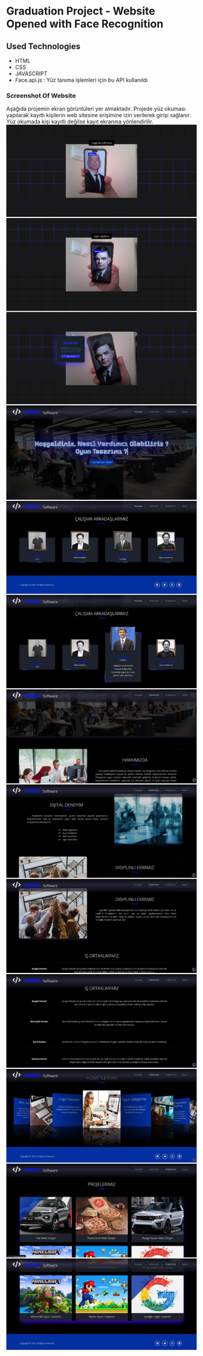 # Graduation Project - Website Opened with Face Recognition
## Used Technologies 
* HTML 
* CSS 
* JAVASCRIPT
* Face.api.js  :  Yüz tanıma işlemleri için bu API kullanıldı
### Screenshot Of Website 
Aşağıda projemin ekran görüntüleri yer almaktadır. Projede yüz okuması yapılarak kayıtlı kişilerin web sitesine erişimine izin verilerek girişi sağlanır. Yüz okumada kişi kayıtlı değilse kayıt ekranına yönlendirilir. 
![Ekran resmi1](https://github.com/CavdarEsra/graduation-project/blob/main/ProjeninEkranG%C3%B6r%C3%BCnt%C3%BCleri/login.jpg)
![Ekran resmi2](https://github.com/CavdarEsra/graduation-project/blob/main/ProjeninEkranG%C3%B6r%C3%BCnt%C3%BCleri/login2.jpg)
![Ekran resmi3](https://github.com/CavdarEsra/graduation-project/blob/main/ProjeninEkranG%C3%B6r%C3%BCnt%C3%BCleri/login3.jpg)
![Ekran resmi4](https://github.com/CavdarEsra/graduation-project/blob/main/ProjeninEkranG%C3%B6r%C3%BCnt%C3%BCleri/index1.jpg)
![Ekran resmi5](https://github.com/CavdarEsra/graduation-project/blob/main/ProjeninEkranG%C3%B6r%C3%BCnt%C3%BCleri/index3.jpg)
![Ekran resmi6](https://github.com/CavdarEsra/graduation-project/blob/main/ProjeninEkranG%C3%B6r%C3%BCnt%C3%BCleri/index2.jpg)
![Ekran resmi7](https://github.com/CavdarEsra/graduation-project/blob/main/ProjeninEkranG%C3%B6r%C3%BCnt%C3%BCleri/about1.jpg)
![Ekran resmi8](https://github.com/CavdarEsra/graduation-project/blob/main/ProjeninEkranG%C3%B6r%C3%BCnt%C3%BCleri/about3.jpg)
![Ekran resmi9](https://github.com/CavdarEsra/graduation-project/blob/main/ProjeninEkranG%C3%B6r%C3%BCnt%C3%BCleri/about4.jpg)
![Ekran resmi10](https://github.com/CavdarEsra/graduation-project/blob/main/ProjeninEkranG%C3%B6r%C3%BCnt%C3%BCleri/about5.jpg)
![Ekran resmi11](https://github.com/CavdarEsra/graduation-project/blob/main/ProjeninEkranG%C3%B6r%C3%BCnt%C3%BCleri/about6.jpg)
![Ekran resmi12](https://github.com/CavdarEsra/graduation-project/blob/main/ProjeninEkranG%C3%B6r%C3%BCnt%C3%BCleri/project1.jpg)
![Ekran resmi13](https://github.com/CavdarEsra/graduation-project/blob/main/ProjeninEkranG%C3%B6r%C3%BCnt%C3%BCleri/project2.jpg)
